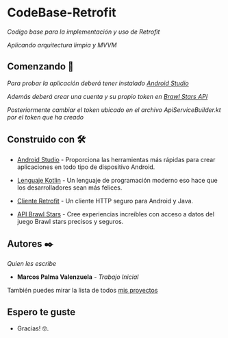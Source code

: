 # CodeBase-Retrofit

_Codigo base para la implementación y uso de Retrofit_

_Aplicando arquitectura limpia y MVVM_

## Comenzando 🚀

_Para probar la aplicación deberá tener instalado [Android Studio](https://developer.android.com/)_

_Además deberá crear una cuenta y su propio token en [Brawl Stars API](https://developer.brawlstars.com/#/)_

_Posteriormente cambiar el token ubicado en el archivo ApiServiceBuilder.kt por el token que ha creado_

## Construido con 🛠️

* [Android Studio](https://developer.android.com/) - Proporciona las herramientas más rápidas
para crear aplicaciones en todo tipo de dispositivo Android.

* [Lenguaje Kotlin](https://kotlinlang.org/) - Un lenguaje de programación moderno
eso hace que los desarrolladores sean más felices.

* [Cliente Retrofit](https://square.github.io/retrofit/) - Un cliente HTTP seguro para Android y Java.

* [API Brawl Stars](https://developer.brawlstars.com/#/) - Cree experiencias increíbles con acceso a
datos del juego Brawl stars precisos y seguros.

## Autores ✒️

_Quien les escribe_

* **Marcos Palma Valenzuela** - *Trabajo Inicial* 

También puedes mirar la lista de todos [mis proyectos](https://github.com/MALPV)

## Espero te guste
* Gracias! 🤓.

